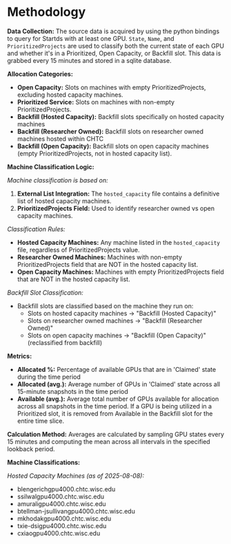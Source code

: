 # Methodology

**Data Collection:** The source data is acquired by using the python bindings to query for Startds with at least one GPU. `State`, `Name`, and `PrioritizedProjects` are used to classify both the current state of each GPU and whether it's in a Prioritized, Open Capacity, or Backfill slot. This data is grabbed every 15 minutes and stored in a sqlite database.


**Allocation Categories:**

- **Open Capacity:** Slots on machines with empty PrioritizedProjects, excluding hosted capacity machines.
- **Prioritized Service:** Slots on machines with non-empty PrioritizedProjects.
- **Backfill (Hosted Capacity):** Backfill slots specifically on hosted capacity machines 
- **Backfill (Researcher Owned):** Backfill slots on researcher owned machines hosted within CHTC
- **Backfill (Open Capacity):** Backfill slots on open capacity machines (empty PrioritizedProjects, not in hosted capacity list).

**Machine Classification Logic:**

*Machine classification is based on:*
1. **External List Integration:** The `hosted_capacity` file contains a definitive list of hosted capacity machines.
2. **PrioritizedProjects Field:** Used to identify researcher owned vs open capacity machines.

*Classification Rules:*
- **Hosted Capacity Machines:** Any machine listed in the `hosted_capacity` file, regardless of PrioritizedProjects value.
- **Researcher Owned Machines:** Machines with non-empty PrioritizedProjects field that are NOT in the hosted capacity list.
- **Open Capacity Machines:** Machines with empty PrioritizedProjects field that are NOT in the hosted capacity list.

*Backfill Slot Classification:*
- Backfill slots are classified based on the machine they run on:
  - Slots on hosted capacity machines → "Backfill (Hosted Capacity)"
  - Slots on researcher owned machines → "Backfill (Researcher Owned)" 
  - Slots on open capacity machines → "Backfill (Open Capacity)" (reclassified from backfill)

**Metrics:**

- **Allocated %:** Percentage of available GPUs that are in 'Claimed' state during the time period
- **Allocated (avg.):** Average number of GPUs in 'Claimed' state across all 15-minute snapshots in the time period
- **Available (avg.):** Average total number of GPUs available for allocation across all snapshots in the time period. If a GPU is being utilized in a Prioritized slot, it is removed from Available in the Backfill slot for the entire time slice.

**Calculation Method:** Averages are calculated by sampling GPU states every 15 minutes and computing the mean across all intervals in the specified lookback period.

**Machine Classifications:**

*Hosted Capacity Machines (as of 2025-08-08):*
- blengerichgpu4000.chtc.wisc.edu
- ssilwalgpu4000.chtc.wisc.edu
- amuraligpu4000.chtc.wisc.edu
- btellman-jsullivangpu4000.chtc.wisc.edu
- mkhodakgpu4000.chtc.wisc.edu
- txie-dsigpu4000.chtc.wisc.edu
- cxiaogpu4000.chtc.wisc.edu
